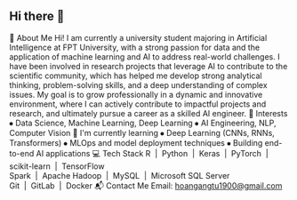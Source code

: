 ## Hi there 👋
👋 About Me
Hi! I am currently a university student majoring in Artificial Intelligence at FPT University, with a strong passion for data and the application of machine learning and AI to address real-world challenges. I have been involved in research projects that leverage AI to contribute to the scientific community, which has helped me develop strong analytical thinking, problem-solving skills, and a deep understanding of complex issues. My goal is to grow professionally in a dynamic and innovative environment, where I can actively contribute to impactful projects and research, and ultimately pursue a career as a skilled AI engineer.
🧠 Interests
⦁	Data Science, Machine Learning, Deep Learning
⦁	AI Engineering, NLP, Computer Vision
🌱 I'm currently learning
⦁	Deep Learning (CNNs, RNNs, Transformers)
⦁	MLOps and model deployment techniques
⦁	Building end-to-end AI applications
💻 Tech Stack
R  |  Python  |  Keras  |  PyTorch  |  scikit-learn  |  TensorFlow  
Spark  |  Apache Hadoop  |  MySQL  |  Microsoft SQL Server  
Git  |  GitLab  |  Docker
📬 Contact Me
Email: hoangangtu1900@gmail.com

